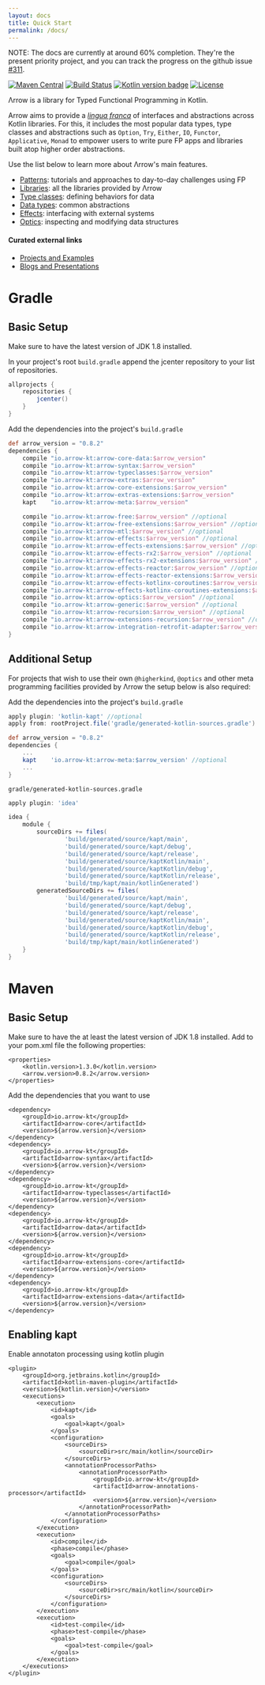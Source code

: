 ```yaml
---
layout: docs
title: Quick Start
permalink: /docs/
---
```


NOTE: The docs are currently at around 60% completion. They're the present priority project, and you can track the progress on the github issue [#311](https://github.com/arrow-kt/arrow/issues/311).

[![Maven Central](https://maven-badges.herokuapp.com/maven-central/io.arrow-kt/arrow-core/badge.svg)](https://maven-badges.herokuapp.com/maven-central/io.arrow-kt/arrow-core)
[![Build Status](https://travis-ci.org/arrow-kt/arrow.svg?branch=master)](https://travis-ci.org/arrow-kt/arrow/)
[![Kotlin version badge](https://img.shields.io/badge/kotlin-1.3-blue.svg)](https://kotlinlang.org/docs/reference/whatsnew13.html)
[![License](https://img.shields.io/badge/License-Apache%202.0-blue.svg)](http://www.apache.org/licenses/LICENSE-2.0)

Λrrow is a library for Typed Functional Programming in Kotlin.

Arrow aims to provide a [*lingua franca*](https://en.wikipedia.org/wiki/Lingua_franca) of interfaces and abstractions across Kotlin libraries.
For this, it includes the most popular data types, type classes and abstractions such as `Option`, `Try`, `Either`, `IO`, `Functor`, `Applicative`, `Monad` to empower users to write pure FP apps and libraries built atop higher order abstractions.

Use the list below to learn more about Λrrow's main features.

- [Patterns](http://arrow-kt.io/docs/patterns/glossary/): tutorials and approaches to day-to-day challenges using FP
- [Libraries](http://arrow-kt.io/docs/quickstart/libraries/): all the libraries provided by Λrrow
- [Type classes](http://arrow-kt.io/docs/typeclasses/intro/): defining behaviors for data
- [Data types](http://arrow-kt.io/docs/datatypes/intro/): common abstractions
- [Effects](http://arrow-kt.io/docs/effects/io/): interfacing with external systems
- [Optics](http://arrow-kt.io/docs/optics/iso/): inspecting and modifying data structures

#### Curated external links

- [Projects and Examples](http://arrow-kt.io/docs/quickstart/projects/)
- [Blogs and Presentations](http://arrow-kt.io/docs/quickstart/blogs/)

# Gradle 
## Basic Setup

Make sure to have the latest version of JDK 1.8 installed.

In your project's root `build.gradle` append the jcenter repository to your list of repositories.

```groovy
allprojects {
    repositories {
        jcenter()
    }
}
```

Add the dependencies into the project's `build.gradle`

```groovy
def arrow_version = "0.8.2"
dependencies {
    compile "io.arrow-kt:arrow-core-data:$arrow_version"
    compile "io.arrow-kt:arrow-syntax:$arrow_version"
    compile "io.arrow-kt:arrow-typeclasses:$arrow_version"
    compile "io.arrow-kt:arrow-extras:$arrow_version"
    compile "io.arrow-kt:arrow-core-extensions:$arrow_version"
    compile "io.arrow-kt:arrow-extras-extensions:$arrow_version"
    kapt    "io.arrow-kt:arrow-meta:$arrow_version"

    compile "io.arrow-kt:arrow-free:$arrow_version" //optional
    compile "io.arrow-kt:arrow-free-extensions:$arrow_version" //optional
    compile "io.arrow-kt:arrow-mtl:$arrow_version" //optional
    compile "io.arrow-kt:arrow-effects:$arrow_version" //optional
    compile "io.arrow-kt:arrow-effects-extensions:$arrow_version" //optional
    compile "io.arrow-kt:arrow-effects-rx2:$arrow_version" //optional
    compile "io.arrow-kt:arrow-effects-rx2-extensions:$arrow_version" //optional
    compile "io.arrow-kt:arrow-effects-reactor:$arrow_version" //optional
    compile "io.arrow-kt:arrow-effects-reactor-extensions:$arrow_version" //optional
    compile "io.arrow-kt:arrow-effects-kotlinx-coroutines:$arrow_version" //optional
    compile "io.arrow-kt:arrow-effects-kotlinx-coroutines-extensions:$arrow_version" //optional
    compile "io.arrow-kt:arrow-optics:$arrow_version" //optional
    compile "io.arrow-kt:arrow-generic:$arrow_version" //optional
    compile "io.arrow-kt:arrow-recursion:$arrow_version" //optional
    compile "io.arrow-kt:arrow-extensions-recursion:$arrow_version" //optional
    compile "io.arrow-kt:arrow-integration-retrofit-adapter:$arrow_version" //optional
}
```

## Additional Setup

For projects that wish to use their own `@higherkind`, `@optics` and other meta programming facilities provided by Λrrow
the setup below is also required:

Add the dependencies into the project's `build.gradle`

```groovy
apply plugin: 'kotlin-kapt' //optional
apply from: rootProject.file('gradle/generated-kotlin-sources.gradle') //only for Android projects

def arrow_version = "0.8.2"
dependencies {
    ...
    kapt    'io.arrow-kt:arrow-meta:$arrow_version' //optional
    ...
}
```

`gradle/generated-kotlin-sources.gradle`
```groovy
apply plugin: 'idea'

idea {
    module {
        sourceDirs += files(
                'build/generated/source/kapt/main',
                'build/generated/source/kapt/debug',
                'build/generated/source/kapt/release',
                'build/generated/source/kaptKotlin/main',
                'build/generated/source/kaptKotlin/debug',
                'build/generated/source/kaptKotlin/release',
                'build/tmp/kapt/main/kotlinGenerated')
        generatedSourceDirs += files(
                'build/generated/source/kapt/main',
                'build/generated/source/kapt/debug',
                'build/generated/source/kapt/release',
                'build/generated/source/kaptKotlin/main',
                'build/generated/source/kaptKotlin/debug',
                'build/generated/source/kaptKotlin/release',
                'build/tmp/kapt/main/kotlinGenerated')
    }
}
```
# Maven 
## Basic Setup

Make sure to have the at least the latest version of JDK 1.8 installed.
Add to your pom.xml file the following properties:
```
<properties>
    <kotlin.version>1.3.0</kotlin.version>
    <arrow.version>0.8.2</arrow.version>
</properties>
```

Add the dependencies that you want to use
```
<dependency>
    <groupId>io.arrow-kt</groupId>
    <artifactId>arrow-core</artifactId>
    <version>${arrow.version}</version>
</dependency>
<dependency>
    <groupId>io.arrow-kt</groupId>
    <artifactId>arrow-syntax</artifactId>
    <version>${arrow.version}</version>
</dependency>
<dependency>
    <groupId>io.arrow-kt</groupId>
    <artifactId>arrow-typeclasses</artifactId>
    <version>${arrow.version}</version>
</dependency>
<dependency>
    <groupId>io.arrow-kt</groupId>
    <artifactId>arrow-data</artifactId>
    <version>${arrow.version}</version>
</dependency>
<dependency>
    <groupId>io.arrow-kt</groupId>
    <artifactId>arrow-extensions-core</artifactId>
    <version>${arrow.version}</version>
</dependency>
<dependency>
    <groupId>io.arrow-kt</groupId>
    <artifactId>arrow-extensions-data</artifactId>
    <version>${arrow.version}</version>
</dependency>
```

## Enabling kapt

Enable annotaton processing using kotlin plugin 
```
<plugin>
    <groupId>org.jetbrains.kotlin</groupId>
    <artifactId>kotlin-maven-plugin</artifactId>
    <version>${kotlin.version}</version>
    <executions>
        <execution>
            <id>kapt</id>
            <goals>
                <goal>kapt</goal>
            </goals>
            <configuration>
                <sourceDirs>
                    <sourceDir>src/main/kotlin</sourceDir>
                </sourceDirs>
                <annotationProcessorPaths>
                    <annotationProcessorPath>
                        <groupId>io.arrow-kt</groupId>
                        <artifactId>arrow-annotations-processor</artifactId>
                        <version>${arrow.version}</version>
                    </annotationProcessorPath>
                </annotationProcessorPaths>
            </configuration>
        </execution>
        <execution>
            <id>compile</id>
            <phase>compile</phase>
            <goals>
                <goal>compile</goal>
            </goals>
            <configuration>
                <sourceDirs>
                    <sourceDir>src/main/kotlin</sourceDir>
                </sourceDirs>
            </configuration>
        </execution>
        <execution>
            <id>test-compile</id>
            <phase>test-compile</phase>
            <goals>
                <goal>test-compile</goal>
            </goals>
        </execution>
    </executions>
</plugin>
```
